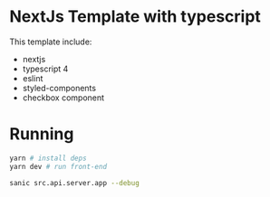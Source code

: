 # NextJs Template with typescript

This template include:

* nextjs
* typescript 4
* eslint
* styled-components
* checkbox component

# Running

```bash
yarn # install deps
yarn dev # run front-end
```

```bash
sanic src.api.server.app --debug
```

